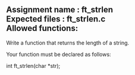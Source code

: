Assignment name  : ft_strlen  
Expected files   : ft_strlen.c  
Allowed functions:   
--------------------------------------------------------------------------------

Write a function that returns the length of a string.

Your function must be declared as follows:

int	ft_strlen(char *str);
